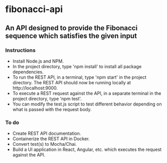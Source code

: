 # fibonacci-api
## An API designed to provide the Fibonacci sequence which satisfies the given input

### Instructions
* Install Node.js and NPM.
* In the project directory, type 'npm install' to install all package dependencies.
* To run the REST API, in a terminal, type 'npm start' in the project directory. The REST API should now be running locally at http://localhost:9000.
* To execute a REST request against the API, in a separate terminal in the project directory, type 'npm test'.
* You can modify the test.js script to test different behavior depending on what is passed with the request body.

### To do
* Create REST API documentation.
* Containerize the REST API in Docker.
* Convert test(s) to Mocha/Chai.
* Build a UI application in React, Angular, etc. which executes the request against the API.
